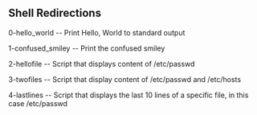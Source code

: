 Shell Redirections
----------------------------------
0-hello_world -- Print Hello, World to standard output

1-confused_smiley -- Print the confused smiley


2-hellofile -- Script that displays content of /etc/passwd


3-twofiles -- Script that display content of /etc/passwd and /etc/hosts


4-lastlines -- Script that displays the last 10 lines of a specific file, in this case /etc/passwd


